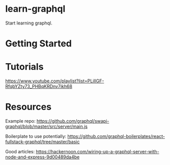 # learn-graphql

Start learning graphql.

# Getting Started

# Tutorials
https://www.youtube.com/playlist?list=PLillGF-RfqbYZty73_PHBqKRDnv7ikh68


# Resources

Example repo:
https://github.com/graphql/swapi-graphql/blob/master/src/server/main.js


Boilerplate to use potentially:
https://github.com/graphql-boilerplates/react-fullstack-graphql/tree/master/basic


Good articles:
https://hackernoon.com/wiring-up-a-graphql-server-with-node-and-express-9d00489da4be
